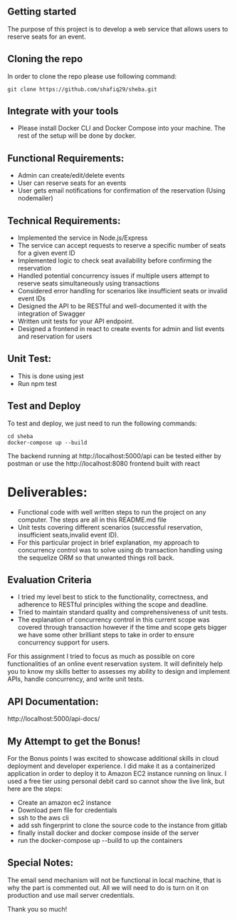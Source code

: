 ## Getting started

The purpose of this project is to develop a web service that allows users to reserve seats for an event.


## Cloning the repo

In order to clone the repo please use following command:

```
git clone https://github.com/shafiq29/sheba.git

```

## Integrate with your tools

- Please install Docker CLI and Docker Compose into your machine. The rest of the setup will be done by docker. 

## Functional Requirements:

- Admin can create/edit/delete events
- User can reserve seats for an events
- User gets email notifications for confirmation of the reservation (Using nodemailer)

## Technical Requirements:

- Implemented the service in Node.js/Express
- The service can accept requests to reserve a specific number of seats for a given event ID
- Implemented logic to check seat availability before confirming the reservation
- Handled potential concurrency issues if multiple users attempt to reserve seats simultaneously using transactions
- Considered error handling for scenarios like insufficient seats or invalid event IDs
- Designed the API to be RESTful and well-documented it with the integration of Swagger
- Written unit tests for your API endpoint.
- Designed a frontend in react to create events for admin and list events and reservation for users

## Unit Test:
- This is done using jest 
- Run npm test


## Test and Deploy

To test and deploy, we just need to run the following commands:

```
cd sheba
docker-compose up --build

```

The backend running at http://localhost:5000/api can be tested either by postman or use the http://localhost:8080 frontend built with react



# Deliverables:
- Functional code with well written steps to run the project on any computer. The steps are all in this README.md file
- Unit tests covering different scenarios (successful reservation, insufficient seats,invalid event ID).
- For this particular project in brief explanation, my approach to concurrency control was to solve using db transaction handling using the sequelize ORM so that unwanted things roll back.

## Evaluation Criteria

- I tried my level best to stick to the functionality, correctness, and adherence to RESTful principles withing the scope and deadline.
- Tried to maintain standard quality and comprehensiveness of unit tests.
- The explanation of concurrency control in this current scope was covered through transaction however if the time and scope gets bigger we have some other brilliant steps to take in order to ensure concurrency support for users.

For this assignment I tried to focus as much as possible on core functionalities of an online event reservation system. It will definitely help you to know my skills better to assesses my ability to design and implement APIs, handle concurrency, and write unit tests.

## API Documentation:

http://localhost:5000/api-docs/


## My Attempt to get the Bonus!

For the Bonus points I was excited to showcase additional skills in cloud deployment and developer experience. I did make it as a containerized application in order to deploy it to Amazon EC2 instance running on linux. I used a free tier using personal debit card so cannot show the live link, but here are the steps:

- Create an amazon ec2 instance 
- Download pem file for credentials
- ssh to the aws cli
- add ssh fingerprint to clone the source code to the instance from gitlab
- finally install docker and docker compose inside of the server
- run the docker-compose up --build to up the containers


## Special Notes:
The email send mechanism will not be functional in local machine, that is why the part is commented out. All we will need to do is turn on it on production and use mail server credentials.

Thank you so much!